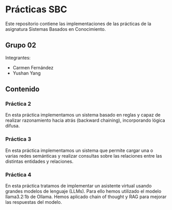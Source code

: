 # Prácticas SBC

Este repositorio contiene las implementaciones de las prácticas de la asignatura Sistemas Basados en Conocimiento.

## Grupo 02

Integrantes:
- Carmen Fernández
- Yushan Yang

## Contenido

### Práctica 2

En esta práctica implementamos un sistema basado en reglas y capaz de realizar razonamiento hacia atrás (backward chaining), incorporando lógica difusa.

### Práctica 3

En esta práctica implementamos un sistema que permite cargar una o varias redes semánticas y realizar consultas sobre las relaciones entre las distintas entidades y relaciones.

### Práctica 4

En esta práctica tratamos de implementar un asistente virtual usando grandes modelos de lenguaje (LLMs). Para ello hemos utilizado el modelo llama3.2:1b de Ollama. Hemos aplicado chain of thought y RAG para mejorar las respuestas del modelo.
